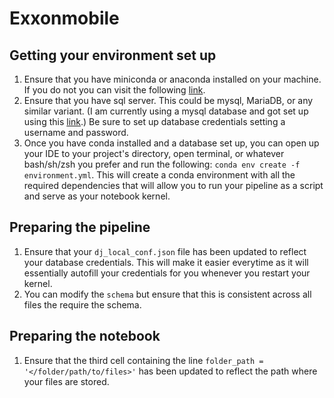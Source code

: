 
# Exxonmobile

## Getting your environment set up 

1. Ensure that you have miniconda or anaconda installed on your machine. If you do not you can visit the following [link](https://docs.conda.io/en/latest/miniconda.html).
2. Ensure that you have sql server. This could be mysql, MariaDB, or any similar variant.
 (I am currently using a mysql database and got set up using this [link](https://dev.mysql.com/downloads/mysql/).) 
 Be sure to set up database credentials setting a username and password. 
3. Once you have conda installed and a database set up, you can open up your IDE to your project's directory, open terminal, or whatever bash/sh/zsh you prefer and run the following: `conda env create -f environment.yml`. This will create a conda environment with all the required dependencies that will allow you to run your pipeline as a script and serve as your notebook kernel.


## Preparing the pipeline

1. Ensure that your `dj_local_conf.json` file has been updated to reflect your database credentials. This will make it easier everytime as it will essentially autofill your credentials for you whenever you restart your kernel.
2. You can modify the `schema` but ensure that this is consistent across all files the require the schema.


## Preparing the notebook 


1. Ensure that the third cell containing the line `folder_path = '</folder/path/to/files>'` has been updated to reflect the path where your files are stored. 




